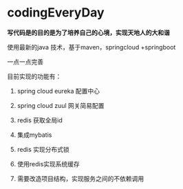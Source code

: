 # codingEveryDay
**写代码是的目的是为了培养自己的心境，实现天地人的大和谐**

使用最新的java 技术，基于maven，springcloud +springboot

一点一点完善

目前实现的功能有：

1. spring cloud eureka 配置中心

2. spring cloud zuul 网关简易配置

3. redis 获取全局id

4. 集成mybatis

5. redis 实现分布式锁

6. 使用redis实现系统缓存

7. 需要改造项目结构，实现服务之间的不依赖调用